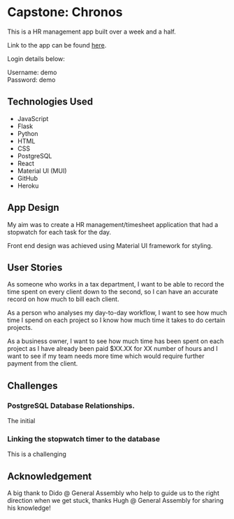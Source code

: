 # Capstone: Chronos

This is a HR management app built over a week and a half. 
</br>

Link to the app can be found [here](https://chronos-hr.herokuapp.com/).

Login details below:

Username: demo  
Password: demo
</br>

## Technologies Used

* JavaScript
* Flask
* Python
* HTML
* CSS
* PostgreSQL
* React
* Material UI (MUI)
* GitHub
* Heroku

## App Design
My aim was to create a HR management/timesheet application that had a stopwatch for each task for the day. 

Front end design was achieved using Material UI framework for styling. 

## User Stories
As someone who works in a tax department, I want to be able to record the time spent on every client down to the second, so I can have an accurate record on how much to bill each client. 

As a person who analyses my day-to-day workflow, I want to see how much time I spend on each project so I know how much time it takes to do certain projects.

As a business owner, I want to see how much time has been spent on each project as I have already been paid $XX.XX for XX number of hours and I want to see if my team needs more time which would require further payment from the client.


## Challenges
### PostgreSQL Database Relationships.
The initial 

### Linking the stopwatch timer to the database
This is a challenging 


## Acknowledgement
A big thank to Dido @ General Assembly who help to guide us to the right direction when we get stuck, thanks Hugh @ General Assembly for sharing his knowledge!